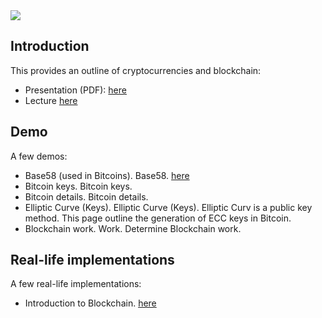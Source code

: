 <img src="https://github.com/billbuchanan/csn09112/blob/master/zadditional/top_csn09112.png"/>

## Introduction
This provides an outline of cryptocurrencies and blockchain:

* Presentation (PDF): [here](https://asecuritysite.com/public/chapter10_blockchain.pdf)
* Lecture [here](https://www.youtube.com/watch?v=zi9uCkcS72w&feature=emb_title)

## Demo
A few demos:
* Base58 (used in Bitcoins). Base58. [here](https://asecuritysite.com/encryption/base58)
* Bitcoin keys. Bitcoin keys.
* Bitcoin details. Bitcoin details.
* Elliptic Curve (Keys). Elliptic Curve (Keys). Elliptic Curv is a public key method. This page outline the generation of ECC keys in Bitcoin.
* Blockchain work. Work. Determine Blockchain work.

## Real-life implementations
A few real-life implementations:
* Introduction to Blockchain. [here](https://www.youtube.com/watch?v=Gl3Suylr-7E)
